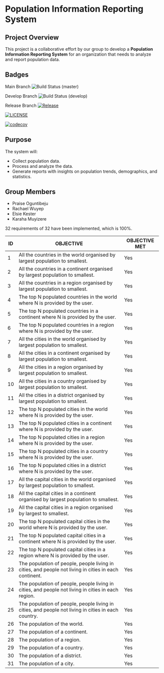 # Population Information Reporting System

## Project Overview
This project is a collaborative effort by our group to develop a **Population Information Reporting System** for an organization that needs to analyze and report population data.

## Badges

Main Branch ![Build Status (master)](https://img.shields.io/github/actions/workflow/status/Poguns17/seMethodsG7/main.yml?branch=master)

Develop Branch ![Build Status (develop)](https://img.shields.io/github/actions/workflow/status/Poguns17/seMethodsG7/main.yml?branch=develop)

Release Branch [![Release](https://img.shields.io/github/release/Poguns17/seMethodsG7/all.svg?style=flat-square)](https://github.com/Poguns17/seMethodsG7/releases)

[![LICENSE](https://img.shields.io/github/license/Poguns17/seMethodsG7.svg?style=flat-square)](https://github.com/Poguns17/seMethodsG7/blob/master/LICENSE)

[![codecov](https://codecov.io/gh/Poguns17/seMethodsG7/branch/master/graph/badge.svg)](https://codecov.io/gh/Poguns17/seMethodsG7)


## Purpose
The system will:
- Collect population data.
- Process and analyze the data.
- Generate reports with insights on population trends, demographics, and statistics.

## Group Members
- Praise Oguntibeju
- Rachael Wuyep
- Elsie Kester
- Karaha Muyizere

32 requirements of 32 have been implemented, which is 100%.

| ID  | OBJECTIVE                                                                                   | OBJECTIVE MET |
|-----|---------------------------------------------------------------------------------------------|---------------|
| 1   | All the countries in the world organised by largest population to smallest.                 | Yes           |
| 2   | All the countries in a continent organised by largest population to smallest.               | Yes           |
| 3   | All the countries in a region organised by largest population to smallest.                  | Yes           |
| 4   | The top N populated countries in the world where N is provided by the user.                 | Yes           |
| 5   | The top N populated countries in a continent where N is provided by the user.               | Yes           |
| 6   | The top N populated countries in a region where N is provided by the user.                  | Yes           |
| 7   | All the cities in the world organised by largest population to smallest.                    | Yes           |
| 8   | All the cities in a continent organised by largest population to smallest.                  | Yes           |
| 9   | All the cities in a region organised by largest population to smallest.                     | Yes           |
| 10  | All the cities in a country organised by largest population to smallest.                    | Yes           |
| 11  | All the cities in a district organised by largest population to smallest.                   | Yes           |
| 12  | The top N populated cities in the world where N is provided by the user.                    | Yes           |
| 13  | The top N populated cities in a continent where N is provided by the user.                  | Yes           |
| 14  | The top N populated cities in a region where N is provided by the user.                     | Yes           |
| 15  | The top N populated cities in a country where N is provided by the user.                    | Yes           |
| 16  | The top N populated cities in a district where N is provided by the user.                   | Yes           |
| 17  | All the capital cities in the world organised by largest population to smallest.            | Yes           |
| 18  | All the capital cities in a continent organised by largest population to smallest.          | Yes           |
| 19  | All the capital cities in a region organised by largest to smallest.                        | Yes           |
| 20  | The top N populated capital cities in the world where N is provided by the user.            | Yes           |
| 21  | The top N populated capital cities in a continent where N is provided by the user.          | Yes           |
| 22  | The top N populated capital cities in a region where N is provided by the user.             | Yes           |
| 23  | The population of people, people living in cities, and people not living in cities in each continent. | Yes           |
| 24  | The population of people, people living in cities, and people not living in cities in each region.    | Yes           |
| 25  | The population of people, people living in cities, and people not living in cities in each country.   | Yes           |
| 26  | The population of the world.                                                                | Yes           |
| 27  | The population of a continent.                                                             | Yes           |
| 28  | The population of a region.                                                                | Yes           |
| 29  | The population of a country.                                                               | Yes           |
| 30  | The population of a district.                                                              | Yes           |
| 31  | The population of a city.                                                                  | Yes           |
